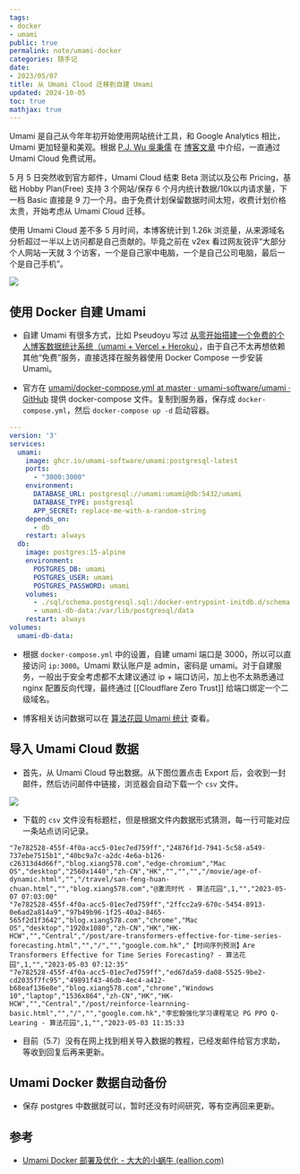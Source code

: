 ```yaml
---
tags:
- docker
- umami
public: true
permalink: note/umami-docker
categories: 随手记
date:
- 2023/05/07
title: 从 Umami Cloud 迁移到自建 Umami
updated: 2024-10-05
toc: true
mathjax: true
---
```


Umami 是自己从今年年初开始使用网站统计工具，和 Google Analytics 相比，Umami 更加轻量和美观。根据 [P.J. Wu 吳秉儒](https://twitter.com/WuPingJu) 在 [博客文章](https://pinchlime.com/blog/started-using-umami-cloud/) 中介绍，一直通过 Umami Cloud 免费试用。

5 月 5 日突然收到官方邮件，Umami Cloud 结束 Beta 测试以及公布 Pricing，基础 Hobby Plan(Free) 支持 3 个网站/保存 6 个月内统计数据/10k以内请求量，下一档 Basic 直接是 9 刀一个月。由于免费计划保留数据时间太短，收费计划价格太贵，开始考虑从 Umami Cloud 迁移。

<!--more-->

使用 Umami Cloud 差不多 5 月时间，本博客统计到 1.26k 浏览量，从来源域名分析超过一半以上访问都是自己贡献的。毕竟之前在 v2ex 看过网友锐评“大部分个人网站一天就 3 个访客，一个是自己家中电脑，一个是自己公司电脑，最后一个是自己手机”。

![](https://media.xiang578.com/202305071614198-blog.png)

## 使用 Docker 自建 Umami

  + 自建 Umami 有很多方式，比如 Pseudoyu 写过 [从零开始搭建一个免费的个人博客数据统计系统（umami + Vercel + Heroku）](https://www.pseudoyu.com/zh/2022/05/21/free_blog_analysis_using_umami_vercel_and_heroku/)，由于自己不太再想依赖其他“免费”服务，直接选择在服务器使用 Docker Compose 一步安装 Umami。

  + 官方在 [umami/docker-compose.yml at master · umami-software/umami · GitHub](https://github.com/umami-software/umami/blob/master/docker-compose.yml) 提供 docker-compose 文件。复制到服务器，保存成 `docker-compose.yml`，然后 `docker-compose up -d` 启动容器。

```yml
---
version: '3'
services:
  umami:
    image: ghcr.io/umami-software/umami:postgresql-latest
    ports:
      - "3000:3000"
    environment:
      DATABASE_URL: postgresql://umami:umami@db:5432/umami
      DATABASE_TYPE: postgresql
      APP_SECRET: replace-me-with-a-random-string
    depends_on:
      - db
    restart: always
  db:
    image: postgres:15-alpine
    environment:
      POSTGRES_DB: umami
      POSTGRES_USER: umami
      POSTGRES_PASSWORD: umami
    volumes:
      - ./sql/schema.postgresql.sql:/docker-entrypoint-initdb.d/schema.postgresql.sql:ro
      - umami-db-data:/var/lib/postgresql/data
    restart: always
volumes:
  umami-db-data:
```

  + 根据 `docker-compose.yml` 中的设置，自建 umami 端口是 3000，所以可以直接访问 `ip:3000`。Umami 默认账户是 admin，密码是  umami。对于自建服务，一般出于安全考虑都不太建议通过 ip + 端口访问，加上也不太熟悉通过 nginx 配置反向代理，最终通过 [[Cloudflare Zero Trust]] 给端口绑定一个二级域名。

  + 博客相关访问数据可以在 [算法花园 Umami 统计](https://umami.xiang5.top/share/xnuNULQGsOZCYkuK/blog) 查看。

## 导入 Umami Cloud 数据

  + 首先，从 Umami Cloud 导出数据。从下图位置点击 Export 后，会收到一封邮件，然后访问邮件中链接，浏览器会自动下载一个 `csv` 文件。

![](https://media.xiang578.com/202305071605375-umami-cloud-export-data.png)

  + 下载的 `csv` 文件没有标题栏，但是根据文件内数据形式猜测，每一行可能对应一条站点访问记录。

```csv
"7e782528-455f-4f0a-acc5-01ec7ed759ff","24876f1d-7941-5c58-a549-737ebe7515b1","40bc9a7c-a2dc-4e6a-b126-c26313d4d66f","blog.xiang578.com","edge-chromium","Mac OS","desktop","2560x1440","zh-CN","HK","","","","/movie/age-of-dynamic.html","","/travel/san-feng-huan-chuan.html","","blog.xiang578.com","@激流时代 - 算法花园",1,"","2023-05-07 07:03:00"
"7e782528-455f-4f0a-acc5-01ec7ed759ff","2ffcc2a9-670c-5454-8913-0e6ad2a814a9","97b49b96-1f25-40a2-8465-565f2d1f3642","blog.xiang578.com","chrome","Mac OS","desktop","1920x1080","zh-CN","HK","HK-HCW","","Central","/post/are-transformers-effective-for-time-series-forecasting.html","","/","","google.com.hk","【时间序列预测】Are Transformers Effective for Time Series Forecasting? - 算法花园",1,"","2023-05-03 07:12:35"
"7e782528-455f-4f0a-acc5-01ec7ed759ff","ed67da59-da08-5525-9be2-cd2035f7fc95","49891f43-46db-4ec4-a412-b68eaf136e8e","blog.xiang578.com","chrome","Windows 10","laptop","1536x864","zh-CN","HK","HK-HCW","","Central","/post/reinforce-learnning-basic.html","","/","","google.com.hk","李宏毅强化学习课程笔记 PG PPO Q-Learing - 算法花园",1,"","2023-05-03 11:35:33
```

  + 目前（5.7）没有在网上找到相关导入数据的教程，已经发邮件给官方求助，等收到回复后再来更新。

## Umami Docker 数据自动备份

  + 保存 postgres 中数据就可以，暂时还没有时间研究，等有空再回来更新。

## 参考

  + [Umami Docker 部署及优化 - 大大的小蜗牛 (eallion.com)](https://eallion.com/umami/)
